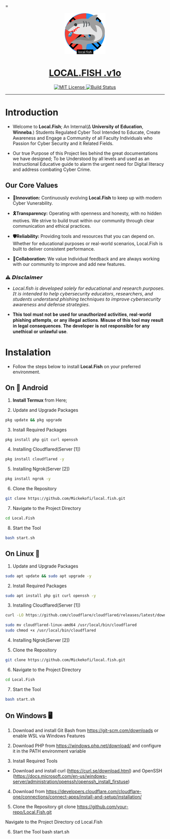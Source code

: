 =<p align="center">
  <a href="https://github.com/Mickekofi/local.fish/404.md">
    <img src="https://github.com/Mickekofi/local.fish/blob/master/flogo.png" width="130">
  </a>
  <a href = "https://github.com/Mickekofi/local.fish/404.md">
  <h1 align="center"><strong>LOCAL.FISH .v1o</strong></h1>
  </a>
  <p align="center">
    <a href="https://chat.whatsapp.com/Et2oy7QEwHVGzcYkIAimYO">
      <img src="https://img.shields.io/badge/Join-Community-blue.svg" alt="MIT License">
    </a>
    <a href="https://wa.me/233505994829?text=*pigtune_From_Github_User_💬Message_:*%20">
      <img src="https://img.shields.io/badge/Contact-Engineers-red.svg" alt="Build Status">
    </a>
  </p>
</p>

---

# Introduction

- Welcome to **Local.Fish**; An Internal(∆ 𝐔𝐧𝐢𝐯𝐞𝐫𝐬𝐢𝐭𝐲 𝐨𝐟 𝐄𝐝𝐮𝐜𝐚𝐭𝐢𝐨𝐧, 𝐖𝐢𝐧𝐧𝐞𝐛𝐚.) Students Regulated Cyber Tool Intended to Educate, Create Awareness and Engage a Community of all Faculty Individuals who Passion for Cyber Security and it Related Fields. 

- Our true Purpose of this Project lies behind the great documentations we have designed; To be Understood by all levels and used as an Instructional Educative guide to alarm the urgent need for Digital literacy and address combating Cyber Crime.

## Our Core Values

- **🌟Innovation:** Continuously evolving **Local.Fish** to keep up with modern Cyber Vunerability.

- **🎗️Transparency:** Operating with openness and honesty, with no hidden motives. We strive to build trust within our community through clear communication and ethical practices.

- **🛡️Reliability:** Providing tools and resources that you can depend on. Whether for educational purposes or real-world scenarios, Local.Fish is built to deliver consistent performance.

- **🤝Collaboration:** We value Individual feedback and are always working with our community to improve and add new features.
 

### ⚠️ 𝘿𝙞𝙨𝙘𝙡𝙖𝙞𝙢𝙚𝙧

- 𝘓𝘰𝘤𝘢𝘭.𝘧𝘪𝘴𝘩 𝘪𝘴 𝘥𝘦𝘷𝘦𝘭𝘰𝘱𝘦𝘥 𝘴𝘰𝘭𝘦𝘭𝘺 𝘧𝘰𝘳 𝘦𝘥𝘶𝘤𝘢𝘵𝘪𝘰𝘯𝘢𝘭 𝘢𝘯𝘥 𝘳𝘦𝘴𝘦𝘢𝘳𝘤𝘩 𝘱𝘶𝘳𝘱𝘰𝘴𝘦𝘴. 𝘐𝘵 𝘪𝘴 𝘪𝘯𝘵𝘦𝘯𝘥𝘦𝘥 𝘵𝘰 𝘩𝘦𝘭𝘱 𝘤𝘺𝘣𝘦𝘳𝘴𝘦𝘤𝘶𝘳𝘪𝘵𝘺 𝘦𝘥𝘶𝘤𝘢𝘵𝘰𝘳𝘴, 𝘳𝘦𝘴𝘦𝘢𝘳𝘤𝘩𝘦𝘳𝘴, 𝘢𝘯𝘥 𝘴𝘵𝘶𝘥𝘦𝘯𝘵𝘴 𝘶𝘯𝘥𝘦𝘳𝘴𝘵𝘢𝘯𝘥 𝘱𝘩𝘪𝘴𝘩𝘪𝘯𝘨 𝘵𝘦𝘤𝘩𝘯𝘪𝘲𝘶𝘦𝘴 𝘵𝘰 𝘪𝘮𝘱𝘳𝘰𝘷𝘦 𝘤𝘺𝘣𝘦𝘳𝘴𝘦𝘤𝘶𝘳𝘪𝘵𝘺 𝘢𝘸𝘢𝘳𝘦𝘯𝘦𝘴𝘴 𝘢𝘯𝘥 𝘥𝘦𝘧𝘦𝘯𝘴𝘦 𝘴𝘵𝘳𝘢𝘵𝘦𝘨𝘪𝘦𝘴.

- 𝐓𝐡𝐢𝐬 𝐭𝐨𝐨𝐥 𝐦𝐮𝐬𝐭 𝐧𝐨𝐭 𝐛𝐞 𝐮𝐬𝐞𝐝 𝐟𝐨𝐫 𝐮𝐧𝐚𝐮𝐭𝐡𝐨𝐫𝐢𝐳𝐞𝐝 𝐚𝐜𝐭𝐢𝐯𝐢𝐭𝐢𝐞𝐬, 𝐫𝐞𝐚𝐥-𝐰𝐨𝐫𝐥𝐝 𝐩𝐡𝐢𝐬𝐡𝐢𝐧𝐠 𝐚𝐭𝐭𝐞𝐦𝐩𝐭𝐬, 𝐨𝐫 𝐚𝐧𝐲 𝐢𝐥𝐥𝐞𝐠𝐚𝐥 𝐚𝐜𝐭𝐢𝐨𝐧𝐬. 𝐌𝐢𝐬𝐮𝐬𝐞 𝐨𝐟 𝐭𝐡𝐢𝐬 𝐭𝐨𝐨𝐥 𝐦𝐚𝐲 𝐫𝐞𝐬𝐮𝐥𝐭 𝐢𝐧 𝐥𝐞𝐠𝐚𝐥 𝐜𝐨𝐧𝐬𝐞𝐪𝐮𝐞𝐧𝐜𝐞𝐬. 𝐓𝐡𝐞 𝐝𝐞𝐯𝐞𝐥𝐨𝐩𝐞𝐫 𝐢𝐬 𝐧𝐨𝐭 𝐫𝐞𝐬𝐩𝐨𝐧𝐬𝐢𝐛𝐥𝐞 𝐟𝐨𝐫 𝐚𝐧𝐲 𝐮𝐧𝐞𝐭𝐡𝐢𝐜𝐚𝐥 𝐨𝐫 𝐮𝐧𝐥𝐚𝐰𝐟𝐮𝐥 𝐮𝐬𝐞.

# Instalation

- Follow the steps below to install **Local.Fish** on your preferred environment.

## On 📱 Android

1) **Install Termux** from Here;

2) Update and Upgrade Packages

```sh
pkg update && pkg upgrade

```

3) Install Required Packages

```sh
pkg install php git curl openssh

```

4) Installing Cloudflared(Server [1])

```sh
pkg install cloudflared -y
```

5) Installing Ngrok(Server [2])

```sh
pkg install ngrok -y
```

6) Clone the Repository

```sh
git clone https://github.com/Mickekofi/local.fish.git
```

7) Navigate to the Project Directory

```sh
cd Local.Fish
```

8) Start the Tool

```sh
bash start.sh
```

## On Linux 🐧 

1) Update and Upgrade Packages

```sh
sudo apt update && sudo apt upgrade -y
```

2) Install Required Packages

```sh
sudo apt install php git curl openssh -y
```

3) Installing Cloudflared(Server [1])

```sh
curl -LO https://github.com/cloudflare/cloudflared/releases/latest/download/cloudflared-linux-amd64
```

```sh
sudo mv cloudflared-linux-amd64 /usr/local/bin/cloudflared
sudo chmod +x /usr/local/bin/cloudflared
```

4) Installing Ngrok(Server [2])

 

5) Clone the Repository

```sh
git clone https://github.com/Mickekofi/local.fish.git
```

6) Navigate to the Project Directory

```sh
cd Local.Fish
```

7) Start the Tool

```sh
bash start.sh
```

## On Windows 🖥️

1) Download and install Git Bash from https://git-scm.com/downloads or enable WSL via Windows Features


2) Download PHP from https://windows.php.net/download/ and configure it in the PATH environment variable

3) Install Required Tools

- Download and install curl (https://curl.se/download.html) and OpenSSH (https://docs.microsoft.com/en-us/windows-server/administration/openssh/openssh_install_firstuse)

4) Download from https://developers.cloudflare.com/cloudflare-one/connections/connect-apps/install-and-setup/installation/

5) Clone the Repository
git clone https://github.com/your-repo/Local.Fish.git

 Navigate to the Project Directory
cd Local.Fish

6) Start the Tool
bash start.sh
